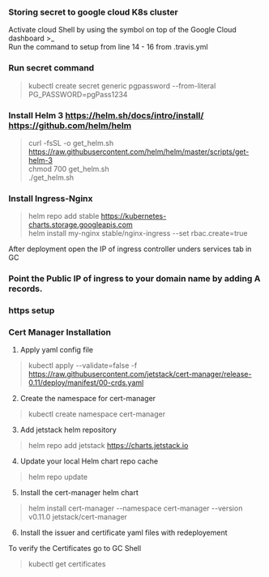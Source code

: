 ### Storing secret to google cloud K8s cluster

Activate cloud Shell by using the symbol on top of the Google Cloud dashboard >_  
Run the command to setup from line 14 - 16 from .travis.yml  

### Run secret command  
>kubectl create secret generic pgpassword --from-literal PG_PASSWORD=pgPass1234  

### Install Helm 3  https://helm.sh/docs/intro/install/  https://github.com/helm/helm  
>curl -fsSL -o get_helm.sh https://raw.githubusercontent.com/helm/helm/master/scripts/get-helm-3  
>chmod 700 get_helm.sh  
>./get_helm.sh  

### Install Ingress-Nginx  
>helm repo add stable https://kubernetes-charts.storage.googleapis.com  
>helm install my-nginx stable/nginx-ingress --set rbac.create=true  

After deployment open the IP of ingress controller unders services tab in GC  

### Point the Public IP of ingress to your domain name by adding A records.  

### https setup

### Cert Manager Installation  
1. Apply yaml config file  
> kubectl apply --validate=false -f https://raw.githubusercontent.com/jetstack/cert-manager/release-0.11/deploy/manifest/00-crds.yaml  

2. Create the namespace for cert-manager  
> kubectl create namespace cert-manager  

3. Add jetstack helm repository  
>helm repo add jetstack https://charts.jetstack.io  

4. Update your local Helm chart repo cache  
> helm repo update  

5. Install the cert-manager helm chart
> helm install cert-manager --namespace cert-manager --version v0.11.0 jetstack/cert-manager  

6. Install the issuer and certificate yaml files with redeployement  

To verify the Certificates go to GC Shell  
>kubectl get certificates  


